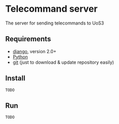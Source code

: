 # Telecommand server
The server for sending telecommands to UoS3

## Requirements
* [django](https://www.djangoproject.com/), version 2.0+
* [Python](https://www.python.org/)
* [git](https://git-scm.com/) (just to download & update repository easily)

## Install
```
TODO
```

## Run
```
TODO
```
